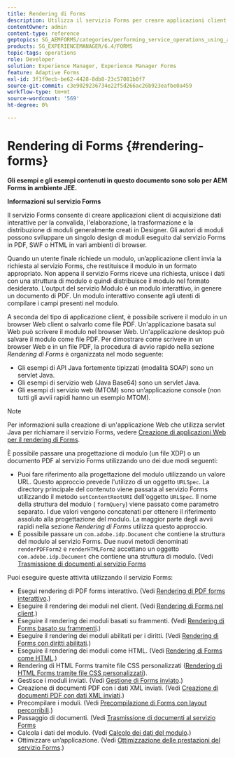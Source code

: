 ```yaml
---
title: Rendering di Forms
description: Utilizza il servizio Forms per creare applicazioni client di acquisizione dati interattive che convalidano, elaborano, trasformano e distribuiscono moduli generalmente creati in Designer. Gli autori di moduli possono sviluppare un singolo design di moduli eseguito dal servizio Forms in PDF, SWF o HTML in vari ambienti di browser.
contentOwner: admin
content-type: reference
geptopics: SG_AEMFORMS/categories/performing_service_operations_using_apis
products: SG_EXPERIENCEMANAGER/6.4/FORMS
topic-tags: operations
role: Developer
solution: Experience Manager, Experience Manager Forms
feature: Adaptive Forms
exl-id: 3f1f9ecb-be62-4428-8db8-23c57081b0f7
source-git-commit: c3e9029236734e22f5d266ac26b923eafbe0a459
workflow-type: tm+mt
source-wordcount: '569'
ht-degree: 0%

---
```


# Rendering di Forms {#rendering-forms}

**Gli esempi e gli esempi contenuti in questo documento sono solo per AEM Forms in ambiente JEE.**

**Informazioni sul servizio Forms**

Il servizio Forms consente di creare applicazioni client di acquisizione dati interattive per la convalida, l&#39;elaborazione, la trasformazione e la distribuzione di moduli generalmente creati in Designer. Gli autori di moduli possono sviluppare un singolo design di moduli eseguito dal servizio Forms in PDF, SWF o HTML in vari ambienti di browser.

Quando un utente finale richiede un modulo, un’applicazione client invia la richiesta al servizio Forms, che restituisce il modulo in un formato appropriato. Non appena il servizio Forms riceve una richiesta, unisce i dati con una struttura di modulo e quindi distribuisce il modulo nel formato desiderato. L’output del servizio Modulo è un modulo interattivo, in genere un documento di PDF. Un modulo interattivo consente agli utenti di compilare i campi presenti nel modulo.

A seconda del tipo di applicazione client, è possibile scrivere il modulo in un browser Web client o salvarlo come file PDF. Un&#39;applicazione basata sul Web può scrivere il modulo nel browser Web. Un&#39;applicazione desktop può salvare il modulo come file PDF. Per dimostrare come scrivere in un browser Web e in un file PDF, la procedura di avvio rapido nella sezione *Rendering di Forms* è organizzata nel modo seguente:

* Gli esempi di API Java fortemente tipizzati (modalità SOAP) sono un servlet Java.
* Gli esempi di servizio web (Java Base64) sono un servlet Java.
* Gli esempi di servizio web (MTOM) sono un’applicazione console (non tutti gli avvii rapidi hanno un esempio MTOM).

>[!NOTE]
>
>Per informazioni sulla creazione di un&#39;applicazione Web che utilizza servlet Java per richiamare il servizio Forms, vedere [Creazione di applicazioni Web per il rendering di Forms](/help/forms/developing/creating-web-applications-renders-forms.md).

È possibile passare una progettazione di modulo (un file XDP) o un documento PDF al servizio Forms utilizzando uno dei due modi seguenti:

* Puoi fare riferimento alla progettazione del modulo utilizzando un valore URL. Questo approccio prevede l&#39;utilizzo di un oggetto `URLSpec`. La directory principale del contenuto viene passata al servizio Forms utilizzando il metodo `setContentRootURI` dell&#39;oggetto `URLSpec`. Il nome della struttura del modulo ( `formQuery`) viene passato come parametro separato. I due valori vengono concatenati per ottenere il riferimento assoluto alla progettazione del modulo. La maggior parte degli avvii rapidi nella sezione *Rendering di Forms* utilizza questo approccio.
* È possibile passare un `com.adobe.idp.Document` che contiene la struttura del modulo al servizio Forms. Due nuovi metodi denominati `renderPDFForm2` e `renderHTMLForm2` accettano un oggetto `com.adobe.idp.Document` che contiene una struttura di modulo. (Vedi [Trasmissione di documenti al servizio Forms](/help/forms/developing/passing-documents-forms-service.md)

Puoi eseguire queste attività utilizzando il servizio Forms:

* Esegui rendering di PDF forms interattivo. (Vedi [Rendering di PDF forms interattivo](/help/forms/developing/rendering-interactive-pdf-forms.md).)
* Eseguire il rendering dei moduli nel client. (Vedi [Rendering di Forms nel client](/help/forms/developing/rendering-forms-client.md).)
* Eseguire il rendering dei moduli basati su frammenti. (Vedi [Rendering di Forms basato su frammenti](/help/forms/developing/rendering-forms-based-fragments.md).)
* Eseguire il rendering dei moduli abilitati per i diritti. (Vedi [Rendering di Forms con diritti abilitati](/help/forms/developing/rendering-rights-enabled-forms.md).)
* Eseguire il rendering dei moduli come HTML. (Vedi [Rendering di Forms come HTML](/help/forms/developing/rendering-forms-html.md).)
* Rendering di HTML Forms tramite file CSS personalizzati ([Rendering di HTML Forms tramite file CSS personalizzati](/help/forms/developing/rendering-html-forms-using-custom.md)).
* Gestisce i moduli inviati. (Vedi [Gestione di Forms inviato](/help/forms/developing/handling-submitted-forms.md).)
* Creazione di documenti PDF con i dati XML inviati. (Vedi [Creazione di documenti PDF con dati XML inviati](/help/forms/developing/creating-pdf-documents-submitted-xml.md).)
* Precompilare i moduli. (Vedi [Precompilazione di Forms con layout percorribili](/help/forms/developing/prepopulating-forms-flowable-layouts.md).)
* Passaggio di documenti. (Vedi [Trasmissione di documenti al servizio Forms](/help/forms/developing/passing-documents-forms-service.md)
* Calcola i dati del modulo. (Vedi [Calcolo dei dati del modulo](/help/forms/developing/calculating-form-data.md).)
* Ottimizzare un’applicazione. (Vedi [Ottimizzazione delle prestazioni del servizio Forms](/help/forms/developing/optimizing-performance-forms-service.md).)
